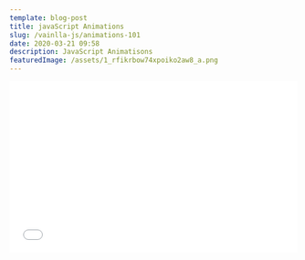 ```yaml
---
template: blog-post
title: javaScript Animations
slug: /vainlla-js/animations-101
date: 2020-03-21 09:58
description: JavaScript Animatisons
featuredImage: /assets/1_rfikrbow74xpoiko2aw8_a.png
---
```

<iframe width="100%" height="300" src="//jsfiddle.net/teamallnighter/0c3z47sm/62/embedded/js,html,result/dark/" allowfullscreen="allowfullscreen" allowpaymentrequest frameborder="0"></iframe>
